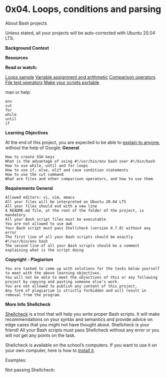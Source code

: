 # 0x04. Loops, conditions and parsing

 About Bash projects

Unless stated, all your projects will be auto-corrected with Ubuntu 20.04 LTS.

**Background Context**

**Resources**

**Read or watch:**

   [Loops sample](https://alx-intranet.hbtn.io/rltoken/wT98UJfv_E2tk4yP9PcLLw)
   [Variable assignment and arithmetic](https://alx-intranet.hbtn.io/rltoken/olvOKX699pq50rkHRE5cSA)
   [Comparison operators](https://alx-intranet.hbtn.io/rltoken/HxohzllkOWh0t4dy_HptIQ)
   [File test operators](https://alx-intranet.hbtn.io/rltoken/g8of2ABPEJfCNtPrDQaqVw)
   [Make your scripts portable](https://alx-intranet.hbtn.io/rltoken/O0Ay21p7tDhfLMsYbtAKug)

man or help:

    env
    cut
    for
    while
    until
    if

**Learning Objectives**

At the end of this project, you are expected to be able to [explain to anyone](https://alx-intranet.hbtn.io/rltoken/UnkzDNdH09TFJ0-Y56azyg), without the help of Google:
**General**

    How to create SSH keys
    What is the advantage of using #!/usr/bin/env bash over #!/bin/bash
    How to use while, until and for loops
    How to use if, else, elif and case condition statements
    How to use the cut command
    What are files and other comparison operators, and how to use them

**Requirements**
**General**

    Allowed editors: vi, vim, emacs
    All your files will be interpreted on Ubuntu 20.04 LTS
    All your files should end with a new line
    A README.md file, at the root of the folder of the project, is mandatory
    All your Bash script files must be executable
    You are not allowed to use awk
    Your Bash script must pass Shellcheck (version 0.7.0) without any error
    The first line of all your Bash scripts should be exactly #!/usr/bin/env bash
    The second line of all your Bash scripts should be a comment explaining what is the script doing

**Copyright - Plagiarism**

    You are tasked to come up with solutions for the tasks below yourself to meet with the above learning objectives.
    You will not be able to meet the objectives of this or any following project by copying and pasting someone else’s work.
    You are not allowed to publish any content of this project.
    Any form of plagiarism is strictly forbidden and will result in removal from the program.

**More Info**
**Shellcheck**

[Shellcheck](https://alx-intranet.hbtn.io/rltoken/joK6l_yEZ9N7T0GQ1RDjLA) is a tool that will help you write proper Bash scripts. It will make recommendations on your syntax and semantics and provide advice on edge cases that you might not have thought about. Shellcheck is your friend! All your Bash scripts must pass Shellcheck without any error or you will not get any points on the task.

Shellcheck is available on the school’s computers. If you want to use it on your own computer, here is how to [install it](https://alx-intranet.hbtn.io/rltoken/jbz0_-i3TV3WpKgxhyrtpA).

Examples:

Not passing Shellcheck:
